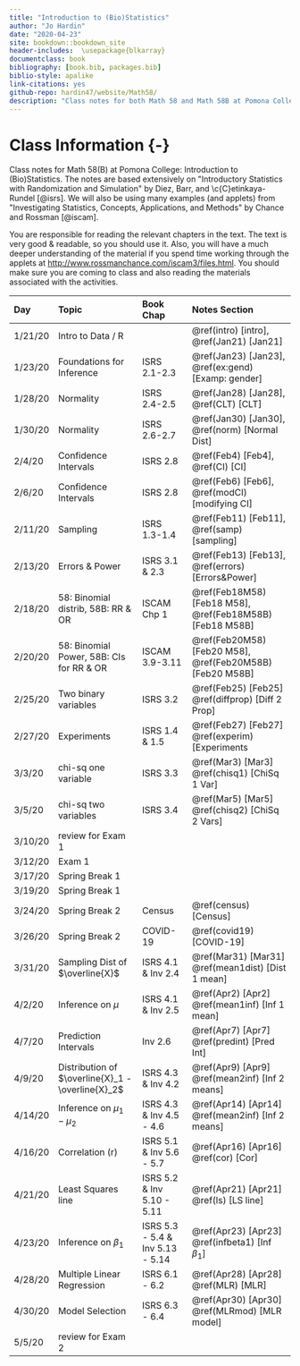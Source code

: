 ```yaml
--- 
title: "Introduction to (Bio)Statistics"
author: "Jo Hardin"
date: "2020-04-23"
site: bookdown::bookdown_site
header-includes:  \usepackage{blkarray}
documentclass: book
bibliography: [book.bib, packages.bib]
biblio-style: apalike
link-citations: yes
github-repo: hardin47/website/Math58/
description: "Class notes for both Math 58 and Math 58B at Pomona College: Introduction to Statistics and Introduction to Biostatistics.  The notes are based extensively Introductory Statistics with Randomization and Simulation by Diez, Barr, and Cetinkaya-Rundel."
---
```



# Class Information {-}

Class notes for Math 58(B) at Pomona College: Introduction to (Bio)Statistics.  The notes are based extensively on "Introductory Statistics with Randomization and Simulation" by Diez, Barr, and \c{C}etinkaya-Rundel [@isrs].  We will also be using many examples (and applets) from "Investigating Statistics, Concepts, Applications, and Methods" by Chance and Rossman [@iscam].


You are responsible for reading the relevant chapters in the text.  The text is very good & readable, so you should use it.  Also, you will have a much deeper understanding of the material if you spend time working through the applets at http://www.rossmanchance.com/iscam3/files.html.  You should make sure you are coming to class and also reading the materials associated with the activities. 













| Day    	| Topic     	|  Book Chap   	|   Notes Section |
|:-------	|:------------|:---------	|:--------------------	|
| 1/21/20 	| Intro to Data / R |  | \@ref(intro) [intro],  \@ref(Jan21) [Jan21]|
| 1/23/20	| Foundations for Inference | ISRS 2.1-2.3 |  \@ref(Jan23) [Jan23], \@ref(ex:gend)  [Examp: gender] |
| 1/28/20	| Normality | ISRS 2.4-2.5 |  \@ref(Jan28) [Jan28], \@ref(CLT)  [CLT] |
| 1/30/20	| Normality | ISRS 2.6-2.7 |  \@ref(Jan30) [Jan30], \@ref(norm)  [Normal Dist] |
| 2/4/20	| Confidence Intervals | ISRS 2.8 |  \@ref(Feb4) [Feb4], \@ref(CI)  [CI] |
| 2/6/20	| Confidence Intervals | ISRS 2.8 |  \@ref(Feb6) [Feb6], \@ref(modCI)  [modifying CI] 
| 2/11/20	| Sampling | ISRS 1.3-1.4 |  \@ref(Feb11) [Feb11], \@ref(samp)  [sampling] |
| 2/13/20	| Errors & Power | ISRS 3.1 & 2.3 |  \@ref(Feb13) [Feb13], \@ref(errors) [Errors&Power] |
| 2/18/20	| 58: Binomial distrib, 58B: RR & OR | ISCAM Chp 1 |  \@ref(Feb18M58) [Feb18 M58], \@ref(Feb18M58B) [Feb18 M58B] |
| 2/20/20	| 58: Binomial Power, 58B: CIs for RR & OR| ISCAM 3.9-3.11 |  \@ref(Feb20M58) [Feb20 M58], \@ref(Feb20M58B) [Feb20 M58B] |
| 2/25/20	| Two binary variables | ISRS 3.2 |  \@ref(Feb25) [Feb25] \@ref(diffprop) [Diff 2 Prop] |
| 2/27/20	| Experiments | ISRS 1.4 & 1.5 |  \@ref(Feb27) [Feb27] \@ref(experim) [Experiments|
| 3/3/20	| chi-sq one variable| ISRS 3.3 |  \@ref(Mar3) [Mar3] \@ref(chisq1) [ChiSq 1 Var] |
| 3/5/20	| chi-sq two variables| ISRS 3.4 |  \@ref(Mar5) [Mar5] \@ref(chisq2) [ChiSq 2 Vars] |
| 3/10/20	|review for Exam 1 |  |  |
| 3/12/20	| Exam 1 |   |  |
| 3/17/20	| Spring Break 1|  |   |
| 3/19/20	| Spring Break 1 |  |  |
| 3/24/20	| Spring Break 2 |  Census  | \@ref(census) [Census] |
| 3/26/20	| Spring Break 2 | COVID-19  | \@ref(covid19) [COVID-19] |
| 3/31/20	| Sampling Dist of $\overline{X}$| ISRS 4.1 & Inv 2.4 |  \@ref(Mar31) [Mar31] \@ref(mean1dist) [Dist 1 mean] |
| 4/2/20	| Inference on $\mu$| ISRS 4.1 & Inv 2.5|  \@ref(Apr2) [Apr2] \@ref(mean1inf) [Inf 1 mean] |
| 4/7/20	| Prediction Intervals | Inv 2.6 |  \@ref(Apr7) [Apr7] \@ref(predint) [Pred Int] |
| 4/9/20	| Distribution of $\overline{X}_1 - \overline{X}_2$| ISRS 4.3 & Inv 4.2|  \@ref(Apr9) [Apr9] \@ref(mean2inf) [Inf 2 means] |
| 4/14/20	|  Inference on $\mu_1 - \mu_2$| ISRS 4.3 & Inv 4.5 - 4.6 |  \@ref(Apr14) [Apr14] \@ref(mean2inf) [Inf 2 means]  |
| 4/16/20	| Correlation (r) | ISRS 5.1 & Inv 5.6 - 5.7 |  \@ref(Apr16) [Apr16] \@ref(cor) [Cor] |
| 4/21/20	| Least Squares line | ISRS 5.2 & Inv 5.10 - 5.11 |  \@ref(Apr21) [Apr21] \@ref(ls) [LS line] |
| 4/23/20	| Inference on $\beta_1$ | ISRS 5.3 - 5.4 & Inv 5.13 - 5.14 |  \@ref(Apr23) [Apr23] \@ref(infbeta1) [Inf $\beta_1$] |
| 4/28/20	| Multiple Linear Regression | ISRS 6.1 - 6.2 |  \@ref(Apr28) [Apr28] \@ref(MLR) [MLR] |
| 4/30/20	| Model Selection | ISRS 6.3 - 6.4 |  \@ref(Apr30) [Apr30] \@ref(MLRmod) [MLR model] |
| 5/5/20	|review for Exam 2 |  |  |
